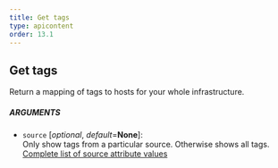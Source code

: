 ```yaml
---
title: Get tags
type: apicontent
order: 13.1
---
```


## Get tags
Return a mapping of tags to hosts for your whole infrastructure.

##### ARGUMENTS
* `source` [*optional*, *default*=**None**]:  
    Only show tags from a particular source. Otherwise shows all tags.  
    [Complete list of source attribute values](/integrations/faq/list-of-api-source-attribute-value)